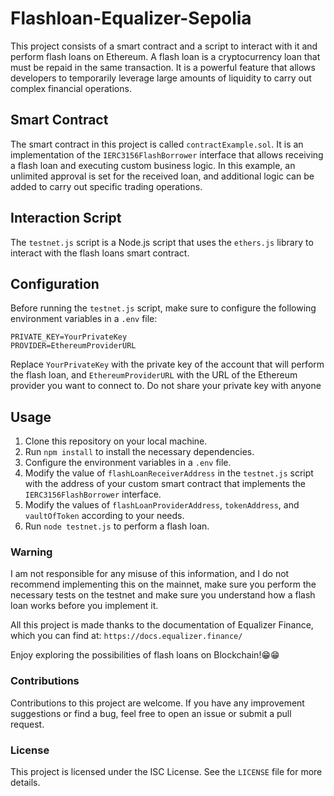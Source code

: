 # Flashloan-Equalizer-Sepolia


This project consists of a smart contract and a script to interact with it and perform flash loans on Ethereum. A flash loan is a cryptocurrency loan that must be repaid in the same transaction. It is a powerful feature that allows developers to temporarily leverage large amounts of liquidity to carry out complex financial operations.

## Smart Contract

The smart contract in this project is called `contractExample.sol`. It is an implementation of the `IERC3156FlashBorrower` interface that allows receiving a flash loan and executing custom business logic. In this example, an unlimited approval is set for the received loan, and additional logic can be added to carry out specific trading operations.

## Interaction Script

The `testnet.js` script is a Node.js script that uses the `ethers.js` library to interact with the flash loans smart contract.

## Configuration

Before running the `testnet.js` script, make sure to configure the following environment variables in a `.env` file:

```
PRIVATE_KEY=YourPrivateKey
PROVIDER=EthereumProviderURL
```

Replace `YourPrivateKey` with the private key of the account that will perform the flash loan, and `EthereumProviderURL` with the URL of the Ethereum provider you want to connect to.
Do not share your private key with anyone

## Usage

1. Clone this repository on your local machine.
2. Run `npm install` to install the necessary dependencies.
3. Configure the environment variables in a `.env` file.
4. Modify the value of `flashLoanReceiverAddress` in the `testnet.js` script with the address of your custom smart contract that implements the `IERC3156FlashBorrower` interface.
5. Modify the values of `flashLoanProviderAddress`, `tokenAddress`, and `vaultOfToken` according to your needs.
6. Run `node testnet.js` to perform a flash loan.

### Warning
I am not responsible for any misuse of this information, and I do not recommend implementing this on the mainnet, make sure you perform the necessary tests on the testnet and make sure you understand how a flash loan works before you implement it.

All this project is made thanks to the documentation of Equalizer Finance, which you can find at: `https://docs.equalizer.finance/`

Enjoy exploring the possibilities of flash loans on Blockchain!😁😁

### Contributions

Contributions to this project are welcome. If you have any improvement suggestions or find a bug, feel free to open an issue or submit a pull request.

### License

This project is licensed under the ISC License. See the `LICENSE` file for more details.
